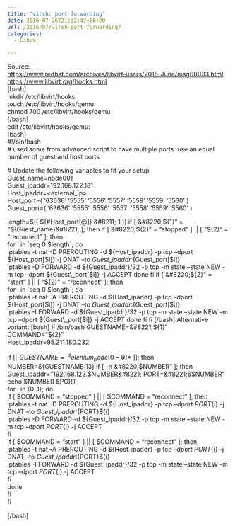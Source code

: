 ```yaml
---
title: "virsh: port forwarding"
date: 2016-07-26T21:32:47+00:00
url: /2016/07/virsh-port-forwarding/
categories:
  - Linux

---
```

Source:  
https://www.redhat.com/archives/libvirt-users/2015-June/msg00033.html  
https://www.libvirt.org/hooks.html  
[bash]  
mkdir /etc/libvirt/hooks  
touch /etc/libvirt/hooks/qemu  
chmod 700 /etc/libvirt/hooks/qemu  
[/bash]  
edit /etc/libvirt/hooks/qemu:  
[bash]  
#!/bin/bash  
\# used some from advanced script to have multiple ports: use an equal number of guest and host ports

\# Update the following variables to fit your setup  
Guest_name=node001  
Guest_ipaddr=192.168.122.181  
Host_ipaddr=<external_ip>  
Host_port=( &#8216;63636&#8217; &#8216;5555&#8217; &#8216;5556&#8217; &#8216;5557&#8217; &#8216;5558&#8217; &#8216;5559&#8217; &#8216;5560&#8217; )  
Guest_port=( &#8216;63636&#8217; &#8216;5555&#8217; &#8216;5556&#8217; &#8216;5557&#8217; &#8216;5558&#8217; &#8216;5559&#8217; &#8216;5560&#8217; )

length=$(( ${#Host_port[@]} &#8211; 1 ))  
if [ &#8220;${1}&#8221; = &#8220;${Guest_name}&#8221; ]; then  
if [ &#8220;${2}&#8221; = &#8220;stopped&#8221; ] || [ &#8220;${2}&#8221; = &#8220;reconnect&#8221; ]; then  
for i in \`seq 0 $length\`; do  
iptables -t nat -D PREROUTING -d ${Host\_ipaddr} -p tcp &#8211;dport ${Host\_port[$i]} -j DNAT &#8211;to ${Guest\_ipaddr}:${Guest\_port[$i]}  
iptables -D FORWARD -d ${Guest\_ipaddr}/32 -p tcp -m state &#8211;state NEW -m tcp &#8211;dport ${Guest\_port[$i]} -j ACCEPT  
done  
fi  
if [ &#8220;${2}&#8221; = &#8220;start&#8221; ] || [ &#8220;${2}&#8221; = &#8220;reconnect&#8221; ]; then  
for i in \`seq 0 $length\`; do  
iptables -t nat -A PREROUTING -d ${Host\_ipaddr} -p tcp &#8211;dport ${Host\_port[$i]} -j DNAT &#8211;to ${Guest\_ipaddr}:${Guest\_port[$i]}  
iptables -I FORWARD -d ${Guest\_ipaddr}/32 -p tcp -m state &#8211;state NEW -m tcp &#8211;dport ${Guest\_port[$i]} -j ACCEPT  
done  
fi  
fi  
[/bash]  
Alternative variant:  
[bash]  
#!/bin/bash  
GUESTNAME=&#8221;${1}&#8221;  
COMMAND=&#8221;${2}&#8221;  
Host_ipaddr=95.211.180.232

if [[ $GUESTNAME =~ ^selenium_node[0-9]*$ ]]; then  
NUMBER=${GUESTNAME:13}  
if [ -n &#8220;$NUMBER&#8221; ]; then  
Guest_ipaddr=&#8221;192.168.122.$NUMBER&#8221;  
PORT=&#8221;6$NUMBER&#8221;  
echo $NUMBER $PORT  
for i in {0..1}; do  
if [ $COMMAND = &#8220;stopped&#8221; ] || [ $COMMAND = &#8220;reconnect&#8221; ]; then  
iptables -t nat -D PREROUTING -d ${Host\_ipaddr} -p tcp &#8211;dport ${PORT}${i} -j DNAT &#8211;to ${Guest\_ipaddr}:${PORT}${i}  
iptables -D FORWARD -d ${Guest_ipaddr}/32 -p tcp -m state &#8211;state NEW -m tcp &#8211;dport ${PORT}${i} -j ACCEPT  
fi  
if [ $COMMAND = &#8220;start&#8221; ] || [ $COMMAND = &#8220;reconnect&#8221; ]; then  
iptables -t nat -A PREROUTING -d ${Host\_ipaddr} -p tcp &#8211;dport ${PORT}${i} -j DNAT &#8211;to ${Guest\_ipaddr}:${PORT}${i}  
iptables -I FORWARD -d ${Guest_ipaddr}/32 -p tcp -m state &#8211;state NEW -m tcp &#8211;dport ${PORT}${i} -j ACCEPT  
fi  
done  
fi  
fi

[/bash]